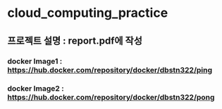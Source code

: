 # cloud_computing_practice

## 프로젝트 설명 : report.pdf에 작성 

### docker Image1 : https://hub.docker.com/repository/docker/dbstn322/ping
### docker Image2 : https://hub.docker.com/repository/docker/dbstn322/pong

